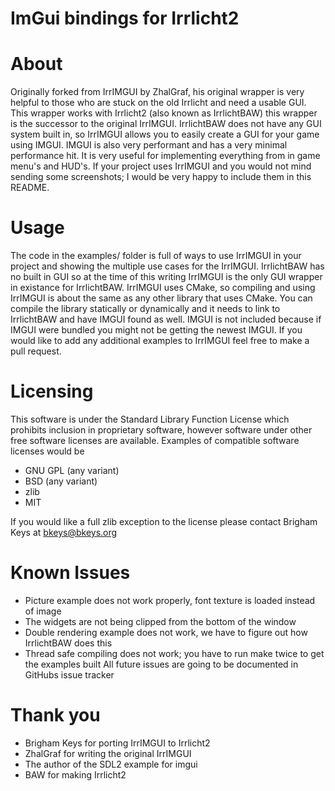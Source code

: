 # ImGui bindings for Irrlicht2

About
=====
Originally forked from IrrIMGUI by ZhalGraf, his original wrapper is very helpful to those who are stuck on the old Irrlicht and need a usable GUI. This wrapper works with Irrlicht2 (also known as IrrlichtBAW) this wrapper is the successor to the original IrrIMGUI.
IrrlichtBAW does not have any GUI system built in, so IrrIMGUI allows you to easily create a GUI for your game using IMGUI. IMGUI is also very performant and has a very minimal performance hit. It is very useful for implementing everything from in game menu's and HUD's. If your project uses IrrIMGUI and you would not mind sending some screenshots; I would be very happy to include them in this README.

Usage
=====
The code in the examples/ folder is full of ways to use IrrIMGUI in your project and showing the multiple use cases for the IrrIMGUI. IrrlichtBAW has no built in GUI so at the time of this writing IrrIMGUI is the only GUI wrapper in existance for IrrlichtBAW.
IrrIMGUI uses CMake, so compiling and using IrrIMGUI is about the same as any other library that uses CMake. You can compile the library statically or dynamically and it needs to link to IrrlichtBAW and have IMGUI found as well. IMGUI is not included because if IMGUI were bundled you might not be getting the newest IMGUI. If you would like to add any additional examples to IrrIMGUI feel free to make a pull request.

Licensing
=========
This software is under the Standard Library Function License which prohibits inclusion in proprietary software, however software under other free software licenses are available. Examples of compatible software licenses would be
- GNU GPL (any variant)
- BSD (any variant)
- zlib
- MIT

If you would like a full zlib exception to the license please contact Brigham Keys at bkeys@bkeys.org

Known Issues
============
- Picture example does not work properly, font texture is loaded instead of image
- The widgets are not being clipped from the bottom of the window
- Double rendering example does not work, we have to figure out how IrrlichtBAW does this
- Thread safe compiling does not work; you have to run make twice to get the examples built
All future issues are going to be documented in GitHubs issue tracker

Thank you
=========
- Brigham Keys for porting IrrIMGUI to Irrlicht2
- ZhalGraf for writing the original IrrIMGUI
- The author of the SDL2 example for imgui
- BAW for making Irrlicht2